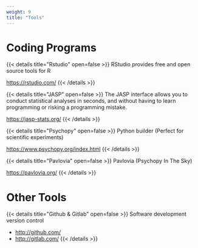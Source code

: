 ```yaml
---
weight: 9
title: "Tools"
---
```

# Coding Programs

{{< details title="Rstudio" open=false >}}
RStudio provides free and open source tools for R

https://rstudio.com/
{{< /details >}}

{{< details title="JASP" open=false >}}
The JASP interface allows you to conduct statistical analyses in seconds, and
without having to learn programming or risking a programming mistake.

https://jasp-stats.org/
{{< /details >}}

{{< details title="Psychopy" open=false >}}
Python builder (Perfect for scientific experiments)

https://www.psychopy.org/index.html
{{< /details >}}

{{< details title="Pavlovia" open=false >}}
Pavlovia (Psychopy In The Sky)

https://pavlovia.org/
{{< /details >}}

# Other Tools

{{< details title="Github & Gitlab" open=false >}}
Software development version control

- http://github.com/
- http://gitlab.com/
{{< /details >}}

